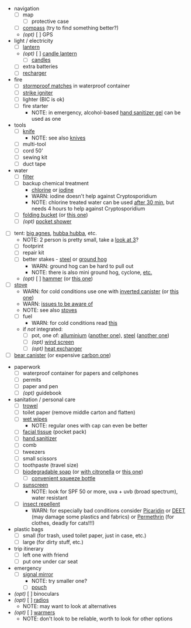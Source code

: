 - navigation
  - [ ] map
    - [ ] protective case
  - [ ] [compass](https://www.rei.com/product/890930/suunto-m-3-d-leader-compass) (try to find something better?)
  - _(opt)_ [ ] GPS
- light / electricity
  - [ ] [lantern](https://www.rei.com/product/109954/petzl-noctilight-headlamp-case)
  - _(opt)_ [ ] [candle lantern](https://www.rei.com/product/838880/uco-original-candle-lantern-kit)
    - [ ] [candles](https://www.rei.com/product/410128/uco-candle-lantern-candles)
  - [ ] extra batteries
  - [ ] [recharger](https://www.rei.com/product/123286/goal-zero-venture-70-recharger)
- fire
  - [ ] [stormproof matches](https://www.rei.com/product/106184/uco-stormproof-match-kit) in waterproof container
  - [ ] [strike igniter](https://www.rei.com/product/101108/msr-strike-igniter)
  - [ ] lighter (BIC is ok)
  - [ ] fire starter
    - NOTE: in emergency, alcohol-based [hand sanitizer gel](https://www.instacart.com/vons/products/189744-signature-home-hand-sanitizer-2-fl-oz) can be used as one
- tools
  - [ ] [knife](https://www.amazon.com/gp/product/B005EOJAKI/)
    - NOTE: see also [knives](knives.md)
  - [ ] multi-tool
  - [ ] cord 50'
  - [ ] sewing kit
  - [ ] duct tape
- water
  - [ ] [filter](https://www.rei.com/product/103071/sawyer-squeeze-water-filter-plus)
  - [ ] backup chemical treatment
    - [chlorine](https://www.rei.com/product/736898/potable-aqua-chlorine-dioxide-tablets-package-of-30) or [iodine](https://www.rei.com/product/406032/potable-aqua-iodine-and-taste-neutralizer-tablets)
    - WARN: iodine doesn't help against Cryptosporidium
    - NOTE: chlorine treated water can be used [after 30 min](https://www.rei.com/product/695229/katadyn-micropur-purification-tablets-package-of-30), but needs 4 hours to help against Cryptosporidium
  - [ ] [folding bucket](https://www.rei.com/product/847589/sea-to-summit-ultra-sil-folding-bucket) (or [this one](https://www.rei.com/product/782973/sea-to-summit-folding-bucket-10-liters))
  - [ ] _(opt)_ [pocket shower](https://www.rei.com/product/758045/sea-to-summit-pocket-shower)
- [ ] tent: [big agnes](https://www.rei.com/product/110208/big-agnes-copper-spur-hv-ul-2-mtnglo-tent), [hubba hubba](https://www.rei.com/product/863076/msr-hubba-hubba-nx-2-person-tent), etc.
  - NOTE: 2 person is pretty small, take a [look at 3](https://www.rei.com/product/110210/big-agnes-copper-spur-hv-ul-3-mtnglo-tent)?
  - [ ] footprint
  - [ ] repair kit
  - [ ] better stakes - [steel](https://www.rei.com/product/693154/rei-co-op-steel-stake) or [ground hog](https://www.rei.com/product/682543/msr-ground-hog-stake)
    - WARN: ground hog can be hard to pull out
    - NOTE: there is also mini ground hog, cyclone, [etc.](https://www.rei.com/c/tent-stakes)
  - _(opt)_ [ ] [hammer](https://www.rei.com/product/102781/msr-tent-stake-hammer) (or [this one](https://www.rei.com/product/729798/coghlans-tent-peg-mallet-puller))
- [ ] [stove](https://www.msrgear.com/stoves/stove-systems/windburner-duo-system)
  - WARN: for cold conditions use one with [inverted canister](https://www.msrgear.com/stoves/canister-stoves/windpro-ii) (or [this one](https://www.msrgear.com/stoves/canister-stoves/whisperlite-universal))
  - WARN: [issues to be aware of](https://adventuresinstoving.blogspot.com/2014/11/msr-windboiler-issues-known-and.html)
  - NOTE: see also [stoves](stoves.md)
  - [ ] fuel
    - WARN: for cold conditions read [this](https://adventuresinstoving.blogspot.com/2016/12/gas-stoves-in-cold-weather-regulator.html)
  - if *not* integrated:
    - [ ] pot, one of: [alluminium](https://www.msrgear.com/cookware/aluminum-nonstick/ceramic-2-pot-set) ([another one](https://www.rei.com/product/128506/sea-to-summit-alpha-pot-19-liters)), [steel](https://www.msrgear.com/cookware/stainless-steel/alpine-2-pot) ([another one](https://www.rei.com/product/121090/solo-stove-pot-1800-18-liters))
    - [ ] _(opt)_ [wind screen](https://www.rei.com/product/406084/msr-windscreen-and-heat-reflector)
    - [ ] _(opt)_ [heat exchanger](https://www.msrgear.com/cookware/heat-exchanger)
- [ ] [bear canister](https://www.rei.com/product/624081/garcia-bear-resistant-container) (or expensive [carbon one](https://www.wild-ideas.net/))
- paperwork
  - [ ] waterproof container for papers and cellphones
  - [ ] permits
  - [ ] paper and pen
  - [ ] _(opt)_ guidebook
- sanitation / personal care
  - [ ] [trowel](https://www.rei.com/product/131611/thetentlab-the-deuce-2-backcountry-trowel)
  - [ ] toilet paper (remove middle carton and flatten)
  - [ ] [wet wipes](https://www.rei.com/product/879973/sea-to-summit-wilderness-wipes)
    - NOTE: regular ones with cap can even be better
  - [ ] [facial tissue](https://www.burpy.com/tom-thumb/signature-home-softly-facial-tissue-pocket-pack-2-ply/product-detail/1939530) (pocket pack)
  - [ ] [hand sanitizer](https://www.instacart.com/vons/products/189744-signature-home-hand-sanitizer-2-fl-oz)
  - [ ] comb
  - [ ] tweezers
  - [ ] small scissors
  - [ ] toothpaste (travel size)
  - [ ] [biodegradable soap](https://www.rei.com/product/692852/campsuds-in-nalgene-bottle-4-oz) (or [with citronella](https://www.rei.com/product/654041/campsuds-soap-with-citronella-4-oz) or [this one](https://www.rei.com/product/799977/sea-to-summit-citronella-wilderness-wash-soap-3-fl-oz))
    - [ ] [convenient squeeze bottle](https://www.rei.com/product/131773/humangear-gotoob-small-squeeze-bottle-17-fl-oz)
  - [ ] [sunscreen](https://www.neutrogena.com/sun/sun-adult/sport-face-oil-free-lotion-sunscreen-broad-spectrum-spf-70/6887025.html)
    - NOTE: look for SPF 50 or more, uva + uvb (broad spectrum), water resistant
  - [ ] [insect repellent](https://www.rei.com/product/828908/repel-lemon-eucalyptus-pump-spray-insect-repellent-4-fl-oz)
    - WARN: for especially bad conditions consider [Picaridin](https://www.rei.com/product/887628/sawyer-picaridin-insect-repellent-lotion-4-fl-oz) or [DEET](https://www.rei.com/product/799528/sawyer-jungle-juice-100-pump-spray-insect-repellent-98-percent-deet-2-fl-oz) (may damage some plastics and fabrics) or [Permethrin](https://www.rei.com/product/768970/sawyer-permethrin-pump-spray-24-oz) (for clothes, deadly for cats!!!)
- plastic bags
  - [ ] small (for trash, used toilet paper, just in case, etc.)
  - [ ] large (for dirty stuff, etc.)
- trip itinerary
  - [ ] left one with friend
  - [ ] put one under car seat
- emergency
  - [ ] [signal mirror](https://www.amazon.com/gp/product/B01M215N97/)
    - NOTE: try smaller one?
    - [ ] [pouch](https://www.amazon.com/gp/product/B0017D0ILA/)
- _(opt)_ [ ] binoculars
- _(opt)_ [ ] [radios](https://www.rei.com/product/122916/midland-tt61vp3-36-channel-gmrs-2-way-radios-with-charger-pair)
  - NOTE: may want to look at alternatives
- _(opt)_ [ ] [warmers](https://www.rei.com/product/760936/grabber-hand-warmers-10-pairs)
  - NOTE: don't look to be reliable, worth to look for other options
